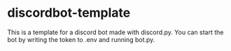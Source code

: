 # discordbot-template
This is a template for a discord bot made with discord.py.
You can start the bot by writing the token to .env and running bot.py.